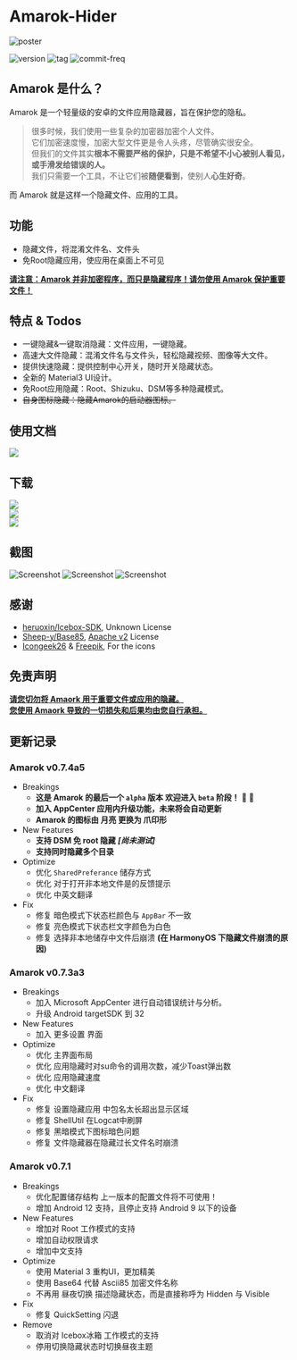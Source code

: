 # Amarok-Hider

![poster](https://raw.githubusercontent.com/deltazefiro/ImageHost/master/amarok-poster.PNG)

![version](https://img.shields.io/visual-studio-app-center/releases/version/deltazefiro/Amarok/2e57e3f726f6bdf0b9bd5e3791bd2c5d1ab1dbe2)
![tag](https://img.shields.io/github/v/tag/deltazefiro/Amarok-Hider)
![commit-freq](https://img.shields.io/github/commit-activity/m/deltazefiro/Amarok-Hider)
## Amarok 是什么？
Amarok 是一个轻量级的安卓的文件应用隐藏器，旨在保护您的隐私。  

> 很多时候，我们使用一些复杂的加密器加密个人文件。  
> 它们加密速度慢，加密大型文件更是令人头疼，尽管确实很安全。  
> 但我们的文件其实**根本不需要严格的保护，只是不希望不小心被别人看见，或手滑发给错误的人。**  
> 我们只需要一个工具，不让它们被**随便看到**，使别人**心生好奇**。

而 Amarok 就是这样一个隐藏文件、应用的工具。  

## 功能
- 隐藏文件，将混淆文件名、文件头  
- 免Root隐藏应用，使应用在桌面上不可见  

**<u>请注意：Amarok 并非加密程序，而只是隐藏程序！请勿使用 Amarok 保护重要文件！</u>**

## 特点 & Todos
- 一键隐藏&一键取消隐藏：文件应用，一键隐藏。
- 高速大文件隐藏：混淆文件名与文件头，轻松隐藏视频、图像等大文件。
- 提供快速隐藏：提供控制中心开关，随时开关隐藏状态。
- 全新的 Material3 UI设计。
- 免Root应用隐藏：Root、Shizuku、DSM等多种隐藏模式。
- ~~自身图标隐藏：隐藏Amarok的启动器图标。~~


## 使用文档
[![](https://img.shields.io/badge/Amarok%E4%BD%BF%E7%94%A8%E6%96%87%E6%A1%A3-%E7%82%B9%E5%87%BB%E6%9F%A5%E7%9C%8B-brightgreen)](https://deltazefiro.github.io/Amarok-doc/)  


## 下载
[![](https://img.shields.io/badge/Github%20Release-%E7%82%B9%E5%87%BB%E4%B8%8B%E8%BD%BD-brightgreen)](https://github.com/deltazefiro/Amarok-Hider/releases)  
[![](https://img.shields.io/badge/AppCenter-%E7%82%B9%E5%87%BB%E4%B8%8B%E8%BD%BD-brightgreen)](https://install.appcenter.ms/users/deltazefiro/apps/amarok/distribution_groups/public)  
[![](https://img.shields.io/badge/IzzyOnDroid%20F--Droid-%E7%82%B9%E5%87%BB%E4%B8%8B%E8%BD%BD-brightgreen)](https://apt.izzysoft.de/fdroid/index/apk/deltazero.amarok)  



## 截图

![Screenshot](https://raw.githubusercontent.com/deltazefiro/ImageHost/master/amarok-screenshot1.PNG)
![Screenshot](https://raw.githubusercontent.com/deltazefiro/ImageHost/master/amarok-screenshot2.PNG)
![Screenshot](https://raw.githubusercontent.com/deltazefiro/ImageHost/master/amarok-screenshot3.PNG)


## 感谢

- [heruoxin/Icebox-SDK](https://github.com/heruoxin/IceBox-SDK), Unknown License
- [Sheep-y/Base85](https://github.com/Sheep-y/Base85/), [Apache v2](https://github.com/Sheep-y/Base85/blob/master/LICENSE) License
- [Icongeek26](https://www.flaticon.com/authors/icongeek26) & [Freepik](), For the icons


## 免责声明

<u>**请您切勿将 Amaork 用于重要文件或应用的隐藏。**</u>  
<u>**您使用 Amaork 导致的一切损失和后果均由您自行承担。**</u>

## 更新记录
### Amarok v0.7.4a5

- Breakings
    - **这是 Amarok 的最后一个 `alpha` 版本  欢迎进入 `beta` 阶段！** :tada: :tada: 
    - **加入 AppCenter 应用内升级功能，未来将会自动更新**
    - **Amarok 的图标由 月亮 更换为 爪印形**
- New Features
    - **支持 DSM 免 root 隐藏** ***[尚未测试]***
    - **支持同时隐藏多个目录**
- Optimize
    - 优化 `SharedPreferance` 储存方式
    - 优化 对于打开非本地文件是的反馈提示
    - 优化 中英文翻译
- Fix
    - 修复 暗色模式下状态栏颜色与 `AppBar` 不一致
    - 修复 亮色模式下状态栏文字颜色为白色
    - 修复 选择非本地储存中文件后崩溃 **(在 HarmonyOS 下隐藏文件崩溃的原因)**
### Amarok v0.7.3a3
- Breakings
    - 加入 Microsoft AppCenter 进行自动错误统计与分析。
    - 升级 Android targetSDK 到 32
- New Features
    - 加入 更多设置 界面
- Optimize
    - 优化 主界面布局
    - 优化 应用隐藏时对su命令的调用次数，减少Toast弹出数
    - 优化 应用隐藏速度
    - 优化 中文翻译
- Fix
    - 修复 设置隐藏应用 中包名太长超出显示区域
    - 修复 ShellUtil 在Logcat中刷屏
    - 修复 黑暗模式下图标暗色问题
    - 修复 文件隐藏器在隐藏过长文件名时崩溃

### Amarok v0.7.1
- Breakings
    - 优化配置储存结构 上一版本的配置文件将不可使用！
    - 增加 Android 12 支持，且停止支持 Android 9 以下的设备
- New Features
    - 增加对 Root 工作模式的支持
    - 增加自动权限请求
    - 增加中文支持
- Optimize
    - 使用 Material 3 重构UI，更加精美
    - 使用 Base64 代替 Ascii85 加密文件名称
    - 不再用 昼夜切换 描述隐藏状态，而是直接称呼为 Hidden 与 Visible
- Fix
    - 修复 QuickSetting 闪退
- Remove
    - 取消对 Icebox冰箱 工作模式的支持
    - 停用切换隐藏状态时切换昼夜主题